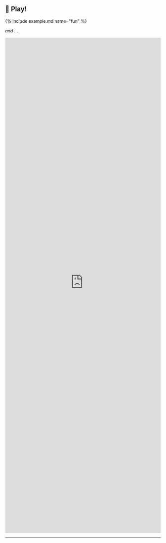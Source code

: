 🏀 Play!
---

{% include example.md name="fun" %}

_and ..._

<p><iframe src="https://lightcodepedia1.streamlit.app/?module=fun&embed=true&embed_options=hide_toolbar" width="100%" height="1600" loading="lazy" allowfullscreen="allowfullscreen" style="border:none;"></iframe></p>

---
